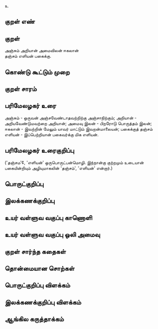 உ

## குறள் எண் 


## குறள் 
அஞ்சும் அறியான் அமைவிலன் ஈகலான்  
தஞ்சம் எளியன் பகைக்கு.

## கொண்டு கூட்டும் முறை


## குறள் சாரம் 


## பரிமேலழகர் உரை
அஞ்சும் - ஒருவன் அஞ்சவேண்டாதவற்றிற்கு அஞ்சாநிற்கும்; அறியான் - அறியவேண்டுமவற்றை அறியான்; அமைவு இலன் - பிறரோடு பொருத்தம் இலன்; ஈகலான் - இவற்றின் மேலும் யாவர் மாட்டும் இவறன்மாலையன்; பகைக்குத் தஞ்சம் எளியன் - இப்பெற்றியான் பகைவர்க்கு மிக எளியன். 

## பரிமேலழகர் உரைகுறிப்பு   
('தஞ்சம'¢, 'எளியன்' ஒருபொருட்பன்மொழி. இந்நான்கு குற்றமும் உடையான் பகையின்றியும் அழியுமாகலின் 'தஞ்சம்', 'எளியன்' என்றார்.)

## பொருட்குறிப்பு 


## இலக்கணக்குறிப்பு  


## உயர் வள்ளுவ வகுப்பு காணொளி


## உயர் வள்ளுவ வகுப்பு ஒலி அமைவு 

 
## குறள் சார்ந்த கதைகள் 


## தொன்மையான சொற்கள்


## பொருட்குறிப்பு விளக்கம்


## இலக்கணக்குறிப்பு விளக்கம்


## ஆங்கில கருத்தாக்கம் 


